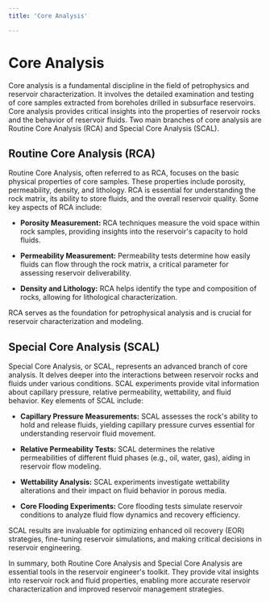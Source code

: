 ```yaml
---
title: 'Core Analysis'

---
```


# Core Analysis

Core analysis is a fundamental discipline in the field of petrophysics and reservoir characterization. It involves the detailed examination and testing of core samples extracted from boreholes drilled in subsurface reservoirs. Core analysis provides critical insights into the properties of reservoir rocks and the behavior of reservoir fluids. Two main branches of core analysis are Routine Core Analysis (RCA) and Special Core Analysis (SCAL).

## Routine Core Analysis (RCA)

Routine Core Analysis, often referred to as RCA, focuses on the basic physical properties of core samples. These properties include porosity, permeability, density, and lithology. RCA is essential for understanding the rock matrix, its ability to store fluids, and the overall reservoir quality. Some key aspects of RCA include:

- **Porosity Measurement:** RCA techniques measure the void space within rock samples, providing insights into the reservoir's capacity to hold fluids.

- **Permeability Measurement:** Permeability tests determine how easily fluids can flow through the rock matrix, a critical parameter for assessing reservoir deliverability.

- **Density and Lithology:** RCA helps identify the type and composition of rocks, allowing for lithological characterization.

RCA serves as the foundation for petrophysical analysis and is crucial for reservoir characterization and modeling.

## Special Core Analysis (SCAL)

Special Core Analysis, or SCAL, represents an advanced branch of core analysis. It delves deeper into the interactions between reservoir rocks and fluids under various conditions. SCAL experiments provide vital information about capillary pressure, relative permeability, wettability, and fluid behavior. Key elements of SCAL include:

- **Capillary Pressure Measurements:** SCAL assesses the rock's ability to hold and release fluids, yielding capillary pressure curves essential for understanding reservoir fluid movement.

- **Relative Permeability Tests:** SCAL determines the relative permeabilities of different fluid phases (e.g., oil, water, gas), aiding in reservoir flow modeling.

- **Wettability Analysis:** SCAL experiments investigate wettability alterations and their impact on fluid behavior in porous media.

- **Core Flooding Experiments:** Core flooding tests simulate reservoir conditions to analyze fluid flow dynamics and recovery efficiency.

SCAL results are invaluable for optimizing enhanced oil recovery (EOR) strategies, fine-tuning reservoir simulations, and making critical decisions in reservoir engineering.

In summary, both Routine Core Analysis and Special Core Analysis are essential tools in the reservoir engineer's toolkit. They provide vital insights into reservoir rock and fluid properties, enabling more accurate reservoir characterization and improved reservoir management strategies.
